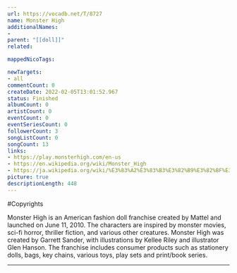 ```yaml
---
url: https://vocadb.net/T/8727
name: Monster High
additionalNames: 
- 
parent: "[[doll]]"
related:

mappedNicoTags:

newTargets:
- all
commentCount: 0
createDate: 2022-02-05T13:01:52.967
status: Finished
albumCount: 0
artistCount: 0
eventCount: 0
eventSeriesCount: 0
followerCount: 3
songListCount: 0
songCount: 13
links: 
- https://play.monsterhigh.com/en-us
- https://en.wikipedia.org/wiki/Monster_High
- https://ja.wikipedia.org/wiki/%E3%83%A2%E3%83%B3%E3%82%B9%E3%82%BF%E3%83%BC%E3%83%BB%E3%83%8F%E3%82%A4
picture: true
descriptionLength: 448
---
```


#Copyrights

Monster High is an American fashion doll franchise created by Mattel and launched on June 11, 2010. The characters are inspired by monster movies, sci-fi horror, thriller fiction, and various other creatures. Monster High was created by Garrett Sander, with illustrations by Kellee Riley and illustrator Glen Hanson. The franchise includes consumer products such as stationery dolls, bags, key chains, various toys, play sets and print/book series.

---

